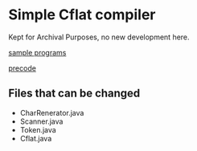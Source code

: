 # Simple Cflat compiler

Kept for Archival Purposes, no new development here.

[sample programs](http://heim.ifi.uio.no/inf2100/oblig/test/)

[precode](http://www.uio.no/studier/emner/matnat/ifi/INF2100/h12/kursprat.html#/discussion/133/inf2100-host-2012-feil-i-prekodefiler)

Files that can be changed
-------------------------

* CharRenerator.java
* Scanner.java
* Token.java
* Cflat.java
